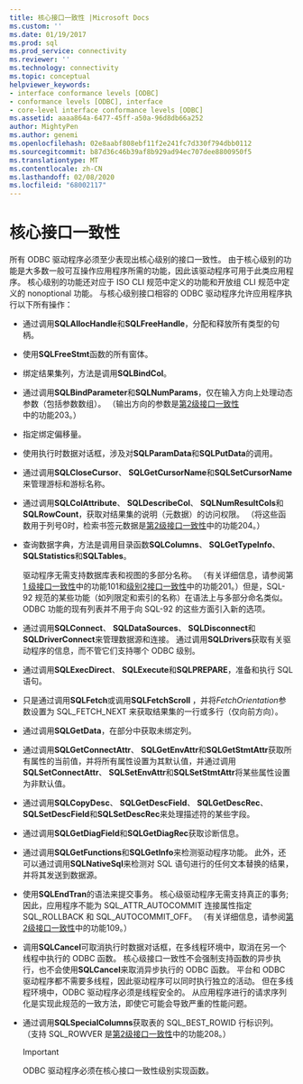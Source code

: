 ```yaml
---
title: 核心接口一致性 |Microsoft Docs
ms.custom: ''
ms.date: 01/19/2017
ms.prod: sql
ms.prod_service: connectivity
ms.reviewer: ''
ms.technology: connectivity
ms.topic: conceptual
helpviewer_keywords:
- interface conformance levels [ODBC]
- conformance levels [ODBC], interface
- core-level interface conformance levels [ODBC]
ms.assetid: aaaa864a-6477-45ff-a50a-96d8db66a252
author: MightyPen
ms.author: genemi
ms.openlocfilehash: 02e8aabf808ebf11f2e241fc7d330f794dbb0112
ms.sourcegitcommit: b87d36c46b39af8b929ad94ec707dee8800950f5
ms.translationtype: MT
ms.contentlocale: zh-CN
ms.lasthandoff: 02/08/2020
ms.locfileid: "68002117"
---
```

# <a name="core-interface-conformance"></a>核心接口一致性
所有 ODBC 驱动程序必须至少表现出核心级别的接口一致性。 由于核心级别的功能是大多数一般可互操作应用程序所需的功能，因此该驱动程序可用于此类应用程序。 核心级别的功能还对应于 ISO CLI 规范中定义的功能和开放组 CLI 规范中定义的 nonoptional 功能。 与核心级别接口相容的 ODBC 驱动程序允许应用程序执行以下所有操作：  
  
-   通过调用**SQLAllocHandle**和**SQLFreeHandle**，分配和释放所有类型的句柄。  
  
-   使用**SQLFreeStmt**函数的所有窗体。  
  
-   绑定结果集列，方法是调用**SQLBindCol**。  
  
-   通过调用**SQLBindParameter**和**SQLNumParams**，仅在输入方向上处理动态参数（包括参数数组）。 （输出方向的参数是[第2级接口一致性](../../../odbc/reference/develop-app/level-2-interface-conformance.md)中的功能203。）  
  
-   指定绑定偏移量。  
  
-   使用执行时数据对话框，涉及对**SQLParamData**和**SQLPutData**的调用。  
  
-   通过调用**SQLCloseCursor**、 **SQLGetCursorName**和**SQLSetCursorName**来管理游标和游标名称。  
  
-   通过调用**SQLColAttribute**、 **SQLDescribeCol**、 **SQLNumResultCols**和**SQLRowCount**，获取对结果集的说明（元数据）的访问权限。 （将这些函数用于列号0时，检索书签元数据是[第2级接口一致性](../../../odbc/reference/develop-app/level-2-interface-conformance.md)中的功能204。）  
  
-   查询数据字典，方法是调用目录函数**SQLColumns**、 **SQLGetTypeInfo**、 **SQLStatistics**和**SQLTables**。  
  
     驱动程序无需支持数据库表和视图的多部分名称。 （有关详细信息，请参阅第[1 级接口一致性](../../../odbc/reference/develop-app/level-1-interface-conformance.md)中的功能101和[级别2接口一致性](../../../odbc/reference/develop-app/level-2-interface-conformance.md)中的功能201。）但是，SQL-92 规范的某些功能（如列限定和索引的名称）在语法上与多部分命名类似。 ODBC 功能的现有列表并不用于向 SQL-92 的这些方面引入新的选项。  
  
-   通过调用**SQLConnect**、 **SQLDataSources**、 **SQLDisconnect**和**SQLDriverConnect**来管理数据源和连接。 通过调用**SQLDrivers**获取有关驱动程序的信息，而不管它们支持哪个 ODBC 级别。  
  
-   通过调用**SQLExecDirect**、 **SQLExecute**和**SQLPREPARE**，准备和执行 SQL 语句。  
  
-   只是通过调用**SQLFetch**或调用**SQLFetchScroll** ，并将*FetchOrientation*参数设置为 SQL_FETCH_NEXT 来获取结果集的一行或多行（仅向前方向）。  
  
-   通过调用**SQLGetData**，在部分中获取未绑定列。  
  
-   通过调用**SQLGetConnectAttr**、 **SQLGetEnvAttr**和**SQLGetStmtAttr**获取所有属性的当前值，并将所有属性设置为其默认值，并通过调用**SQLSetConnectAttr**、 **SQLSetEnvAttr**和**SQLSetStmtAttr**将某些属性设置为非默认值。  
  
-   通过调用**SQLCopyDesc**、 **SQLGetDescField**、 **SQLGetDescRec**、 **SQLSetDescField**和**SQLSetDescRec**来处理描述符的某些字段。  
  
-   通过调用**SQLGetDiagField**和**SQLGetDiagRec**获取诊断信息。  
  
-   通过调用**SQLGetFunctions**和**SQLGetInfo**来检测驱动程序功能。 此外，还可以通过调用**SQLNativeSql**来检测对 SQL 语句进行的任何文本替换的结果，并将其发送到数据源。  
  
-   使用**SQLEndTran**的语法来提交事务。 核心级驱动程序无需支持真正的事务;因此，应用程序不能为 SQL_ATTR_AUTOCOMMIT 连接属性指定 SQL_ROLLBACK 和 SQL_AUTOCOMMIT_OFF。 （有关详细信息，请参阅[第2级接口一致性](../../../odbc/reference/develop-app/level-2-interface-conformance.md)中的功能109。）  
  
-   调用**SQLCancel**可取消执行时数据对话框，在多线程环境中，取消在另一个线程中执行的 ODBC 函数。 核心级接口一致性不会强制支持函数的异步执行，也不会使用**SQLCancel**来取消异步执行的 ODBC 函数。 平台和 ODBC 驱动程序都不需要多线程，因此驱动程序可以同时执行独立的活动。 但在多线程环境中，ODBC 驱动程序必须是线程安全的。 从应用程序进行的请求序列化是实现此规范的一致方法，即使它可能会导致严重的性能问题。  
  
-   通过调用**SQLSpecialColumns**获取表的 SQL_BEST_ROWID 行标识列。 （支持 SQL_ROWVER 是[第2级接口一致性](../../../odbc/reference/develop-app/level-2-interface-conformance.md)中的功能208。）  
  
    > [!IMPORTANT]  
    >  ODBC 驱动程序必须在核心接口一致性级别实现函数。
